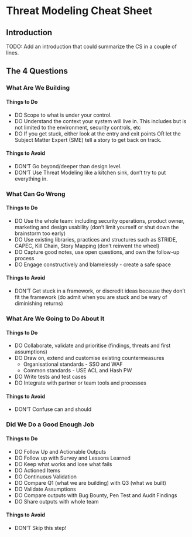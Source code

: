 # Threat Modeling Cheat Sheet

## Introduction

TODO: Add an introduction that could summarize the CS in a couple of lines.

## The 4 Questions

### What Are We Building

#### Things to Do

- DO Scope to what is under your control.
- DO Understand the context your system will live in. This includes but is not limited to the environment, security controls, etc
- DO If you get stuck, either look at the entry and exit points OR let the Subject Matter Expert (SME) tell a story to get back on track.

#### Things to Avoid

- DON’T Go beyond/deeper than design level.
- DON’T Use Threat Modeling like a kitchen sink, don’t try to put everything in.

### What Can Go Wrong

#### Things to Do

- DO Use the whole team: including security operations, product owner, marketing and design usability (don’t limit yourself or shut down the brainstorm too early)
- DO Use existing libraries, practices and structures such as STRIDE, CAPEC, Kill Chain, Story Mapping (don’t reinvent the wheel)
- DO Capture good notes, use open questions, and own the follow-up process
- DO Engage constructively and blamelessly - create a safe space

#### Things to Avoid

- DON’T Get stuck in a framework, or discredit ideas because they don’t fit the framework (do admit when you are stuck and be wary of diminishing returns)

### What Are We Going to Do About It

#### Things to Do

- DO Collaborate, validate and prioritise (findings, threats and first assumptions)
- DO Draw on, extend and customise existing countermeasures
    - Organisational standards - SSO and WAF
    - Common standards - USE ACL and Hash PW
- DO Write tests and test cases
- DO Integrate with partner or team tools and processes

#### Things to Avoid

- DON’T Confuse can and should

### Did We Do a Good Enough Job

#### Things to Do

- DO Follow Up and Actionable Outputs
- DO Follow up with Survey and Lessons Learned
- DO Keep what works and lose what fails
- DO Actioned Items
- DO Continuous Validation
- DO Compare Q1 (what we are building) with Q3 (what we built)
- DO Validate Assumptions
- DO Compare outputs with Bug Bounty, Pen Test and Audit Findings
- DO Share outputs with whole team

#### Things to Avoid

- DON’T Skip this step!

